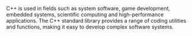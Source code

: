 C++ is used in fields such as system software, game development, embedded systems, scientific computing and high-performance applications. The C++ standard library provides a range of coding utilities and functions, making it easy to develop complex software systems.
